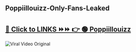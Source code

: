 
 ## Poppiillouizz-Only-Fans-Leaked

# <h2><a href="https://clipsfans.com/Poppiillouizz&ref=git">🔗 Click to LINKS ⏩⏩ 👉 🟢 Poppiillouizz </a></h2>

<a href="https://clipsfans.com/Poppiillouizz&ref=git" rel="nofollow" data-target="animated-image.originalLink"><img src="https://i.ibb.co.com/xMMVF88/686577567.gif" alt="Viral Video Original" style="max-width: 100%; display: inline-block;" data-target="animated-image.originalImage"></a>
